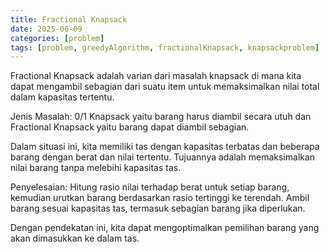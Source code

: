 ```yaml
---
title: Fractional Knapsack
date: 2025-06-09
categories: [problem]
tags: [problem, greedyAlgorithm, fractionalKnapsack, knapsackproblem]
---
```


Fractional Knapsack adalah varian dari masalah knapsack di mana kita dapat mengambil sebagian dari suatu item untuk memaksimalkan nilai total dalam kapasitas tertentu.

Jenis Masalah: 0/1 Knapsack yaitu barang harus diambil secara utuh dan Fractional Knapsack yaitu barang dapat diambil sebagian.

Dalam situasi ini, kita memiliki tas dengan kapasitas terbatas dan beberapa barang dengan berat dan nilai tertentu. Tujuannya adalah memaksimalkan nilai barang tanpa melebihi kapasitas tas.

Penyelesaian:
Hitung rasio nilai terhadap berat untuk setiap barang, kemudian urutkan barang berdasarkan rasio tertinggi ke terendah. Ambil barang sesuai kapasitas tas, termasuk sebagian barang jika diperlukan.

Dengan pendekatan ini, kita dapat mengoptimalkan pemilihan barang yang akan dimasukkan ke dalam tas.